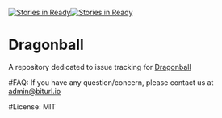 [![Stories in Ready](https://badge.waffle.io/RumbleFrog/Dragonball.png?label=ready&title=Ready)](https://waffle.io/RumbleFrog/Dragonball)[![Stories in Ready](https://img.shields.io/badge/php-v7.0.11-brightgreen.svg)](https://dragonball.biturl.io)
# Dragonball
A repository dedicated to issue tracking for [Dragonball](https://dragonball.biturl.io "Dragonball")

#FAQ:
  If you have any question/concern, please contact us at admin@biturl.io
  
#License:
  MIT
